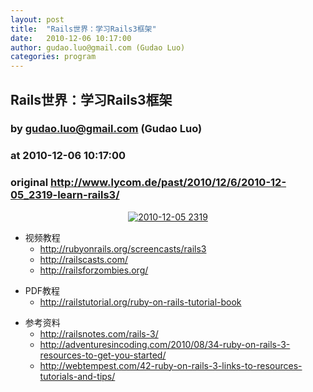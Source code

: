 ```yaml
---
layout: post
title:  "Rails世界：学习Rails3框架"
date:   2010-12-06 10:17:00
author: gudao.luo@gmail.com (Gudao Luo)
categories: program
---
```


## Rails世界：学习Rails3框架
### by gudao.luo@gmail.com (Gudao Luo)
### at 2010-12-06 10:17:00
### original <http://www.lycom.de/past/2010/12/6/2010-12-05_2319-learn-rails3/>

<center><a href="http://railsforzombies.org/"><img src="http://widget.slide.com/rdr/1/1/1/W/60000002e051d4c/1/239/QIvhzjZiyz89MwjljMxYlewDsbJuSfkR.jpg" border="0" alt="2010-12-05 2319" title="学习Rails3框架"></a></center><ul><li>视频教程<br>	<ul><li><a href="http://rubyonrails.org/screencasts/rails3">http://rubyonrails.org/screencasts/rails3</a></li><li><a href="http://railscasts.com/episodes?search=rails">http://railscasts.com/</a></li><li><a href="http://railsforzombies.org/">http://railsforzombies.org/</a></li></ul></li></ul><ul><li>PDF教程<br>	<ul><li><a href="http://railstutorial.org/ruby-on-rails-tutorial-book">http://railstutorial.org/ruby-on-rails-tutorial-book</a></li></ul></li></ul><ul><li>参考资料<br>	<ul><li><a href="http://railsnotes.com/rails-3/">http://railsnotes.com/rails-3/</a></li><li><a href="http://adventuresincoding.com/2010/08/34-ruby-on-rails-3-resources-to-get-you-started/">http://adventuresincoding.com/2010/08/34-ruby-on-rails-3-resources-to-get-you-started/<br></a></li><li><a href="http://webtempest.com/42-ruby-on-rails-3-links-to-resources-tutorials-and-tips/">http://webtempest.com/42-ruby-on-rails-3-links-to-resources-tutorials-and-tips/<br></a></li></ul></li></ul>